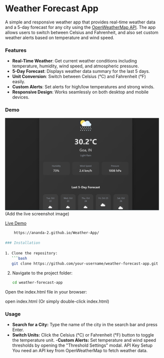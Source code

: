 # Weather Forecast App

A simple and responsive weather app that provides real-time weather data and a 5-day forecast for any city using the [OpenWeatherMap API](https://openweathermap.org/). The app allows users to switch between Celsius and Fahrenheit, and also set custom weather alerts based on temperature and wind speed.

### Features

- **Real-Time Weather**: Get current weather conditions including temperature, humidity, wind speed, and atmospheric pressure.
- **5-Day Forecast**: Displays weather data summary for the last 5 days.
- **Unit Conversion**: Switch between Celsius (°C) and Fahrenheit (°F) easily.
- **Custom Alerts**: Set alerts for high/low temperatures and strong winds.
- **Responsive Design**: Works seamlessly on both desktop and mobile devices.

### Demo

![Weather App Screenshot](./images/demo.png)  
(Add the live screenshot image)

[Live Demo](#)

````bash
    https://ananda-2.github.io/Weather-App/

### Installation

1. Clone the repository:
   ```bash
   git clone https://github.com/your-username/weather-forecast-app.git
````

2. Navigate to the project folder:

   ```bash
   cd weather-forecast-app
   ```

Open the index.html file in your browser:

open index.html
(Or simply double-click index.html)

### Usage

- **Search for a City:** Type the name of the city in the search bar and press Enter.
- **Switch Units:** Click the Celsius (°C) or Fahrenheit (°F) button to toggle the temperature unit. -**Custom Alerts:** Set temperature and wind speed thresholds by opening the "Threshold Settings" modal.
  API Key Setup
  You need an API key from OpenWeatherMap to fetch weather data.
